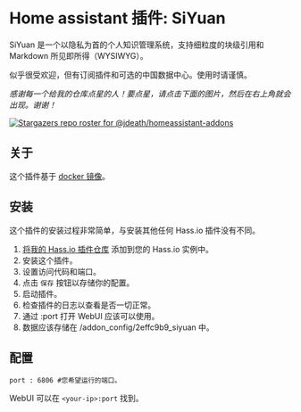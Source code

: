 # Home assistant 插件: SiYuan

SiYuan 是一个以隐私为首的个人知识管理系统，支持细粒度的块级引用和 Markdown 所见即所得（WYSIWYG）。

似乎很受欢迎，但有订阅插件和可选的中国数据中心。使用时请谨慎。

_感谢每一个给我的仓库点星的人！要点星，请点击下面的图片，然后在右上角就会出现。谢谢！_

[![Stargazers repo roster for @jdeath/homeassistant-addons](https://reporoster.com/stars/jdeath/homeassistant-addons)](https://github.com/jdeath/homeassistant-addons/stargazers)

## 关于

这个插件基于 [docker 镜像](https://github.com/siyuan-note/siyuan)。

## 安装

这个插件的安装过程非常简单，与安装其他任何 Hass.io 插件没有不同。

1. [将我的 Hass.io 插件仓库][repository] 添加到您的 Hass.io 实例中。
1. 安装这个插件。
1. 设置访问代码和端口。
1. 点击 `保存` 按钮以存储你的配置。
1. 启动插件。
1. 检查插件的日志以查看是否一切正常。
1. 通过 <your-ip>:port 打开 WebUI 应该可以使用。
1. 数据应该存储在 /addon_config/2effc9b9_siyuan 中。
## 配置

```
port : 6806 #您希望运行的端口。
```

WebUI 可以在 `<your-ip>:port` 找到。

[repository]: https://github.com/jdeath/homeassistant-addons